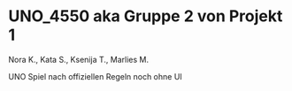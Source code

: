 # UNO_4550 aka Gruppe 2 von Projekt 1

Nora K., Kata S., Ksenija T., Marlies M.

UNO Spiel nach offiziellen Regeln noch ohne UI

